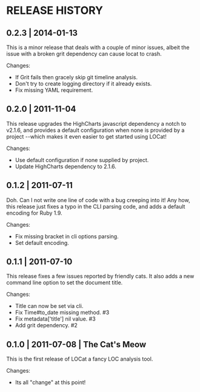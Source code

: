 # RELEASE HISTORY

## 0.2.3 | 2014-01-13

This is a minor release that deals with a couple of minor issues,
albeit the issue with a broken grit dependency can cause locat to crash.

Changes:

* If Grit fails then gracely skip git timeline analysis.
* Don't try to create logging directory if it already exists.
* Fix missing YAML requirement.


## 0.2.0 | 2011-11-04

This release upgrades the HighCharts javascript dependency a notch
to v2.1.6, and provides a default configuration when none is provided
by a project --which makes it even easier to get started using LOCat!

Changes:

* Use default configuration if none supplied by project.
* Update HighCharts dependency to 2.1.6.


## 0.1.2 | 2011-07-11

Doh. Can I not write one line of code with a bug creeping
into it! Any how, this release just fixes a typo in the CLI
parsing code, and adds a default encoding for Ruby 1.9.

Changes:

* Fix missing bracket in cli options parsing.
* Set default encoding.


## 0.1.1 | 2011-07-10

This release fixes a few issues reported by friendly cats.
It also adds a new command line option to set the document
title.

Changes:

* Title can now be set via cli.
* Fix Time#to_date missing method. #3
* Fix metadata['title'] nil value. #3
* Add grit dependency. #2


## 0.1.0 | 2011-07-08 | The Cat's Meow

This is the first release of LOCat a 
fancy LOC analysis tool.

Changes:

* Its all "change" at this point!

